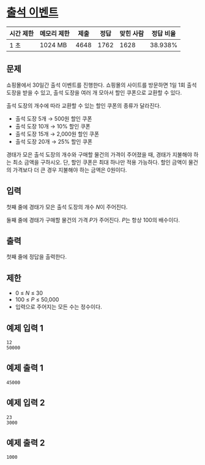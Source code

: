 # [출석 이벤트](https://www.acmicpc.net/problem/25704)

| 시간 제한 | 메모리 제한 | 제출 | 정답 | 맞힌 사람 | 정답 비율 |
| --- | --- | --- | --- | --- | --- |
| 1 초 | 1024 MB | 4648 | 1762 | 1628 | 38.938% |

## 문제

쇼핑몰에서 30일간 출석 이벤트를 진행한다. 쇼핑몰의 사이트를 방문하면 1일 1회 출석 도장을 받을 수 있고, 출석 도장을 여러 개 모아서 할인 쿠폰으로 교환할 수 있다.

출석 도장의 개수에 따라 교환할 수 있는 할인 쿠폰의 종류가 달라진다.

- 출석 도장 5개 → 500원 할인 쿠폰
- 출석 도장 10개 → 10% 할인 쿠폰
- 출석 도장 15개 → 2,000원 할인 쿠폰
- 출석 도장 20개 → 25% 할인 쿠폰

경태가 모은 출석 도장의 개수와 구매할 물건의 가격이 주어졌을 때, 경태가 지불해야 하는 최소 금액을 구하시오. 단, 할인 쿠폰은 최대 하나만 적용 가능하다. 할인 금액이 물건의 가격보다 더 큰 경우 지불해야 하는 금액은 0원이다.

## 입력

첫째 줄에 경태가 모은 출석 도장의 개수 *N*이 주어진다.

둘째 줄에 경태가 구매할 물건의 가격 *P*가 주어진다. *P*는 항상 100의 배수이다.

## 출력

첫째 줄에 정답을 출력한다.

## 제한

- 0 ≤ *N* ≤ 30
- 100 ≤ *P* ≤ 50,000
- 입력으로 주어지는 모든 수는 정수이다.

## 예제 입력 1

```
12
50000

```

## 예제 출력 1

```
45000

```

## 예제 입력 2

```
23
3000

```

## 예제 출력 2

```
1000
```

